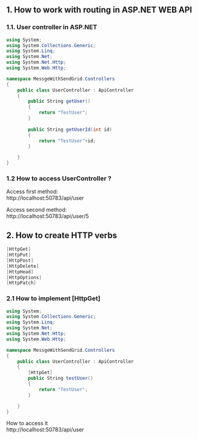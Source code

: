 ## 1. How to work with routing in ASP.NET WEB API ##
### 1.1. User controller in ASP.NET ###
```c#
using System;
using System.Collections.Generic;
using System.Linq;
using System.Net;
using System.Net.Http;
using System.Web.Http;

namespace MessgeWithSendGrid.Controllers
{
    public class UserController : ApiController
    {
        public String getUser()
        {
            return "TestUser";
        }
        
        public String getUserId(int id)
        {
            return "TestUser"+id;
        }

    }
}
```

### 1.2 How to access UserController ? ###
Access first method:
<br/>
http://localhost:50783/api/user


Access second method:
<br/>
http://localhost:50783/api/user/5

## 2. How to create HTTP verbs
```java
[HttpGet]
[HttpPut]
[HttpPost]
[HttpDelete]
[HttpHead]
[HttpOptions]
[HttpPatch]
```

### 2.1 How to implement [HttpGet] ###
```c#
using System;
using System.Collections.Generic;
using System.Linq;
using System.Net;
using System.Net.Http;
using System.Web.Http;

namespace MessgeWithSendGrid.Controllers
{
    public class UserController : ApiController
    {
        [HttpGet]
        public String testUser()
        {
            return "TestUser";
        }

    }
}
```

How to access it
<br/>
http://localhost:50783/api/user


